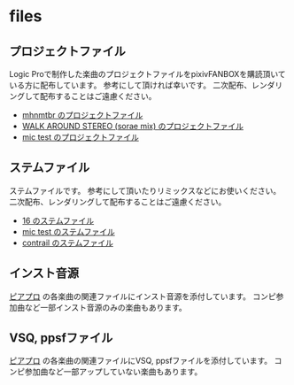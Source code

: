# files

## プロジェクトファイル

Logic Proで制作した楽曲のプロジェクトファイルをpixivFANBOXを購読頂いている方に配布しています。 
参考にして頂ければ幸いです。 
二次配布、レンダリングして配布することはご遠慮ください。

- [mhnmtbr のプロジェクトファイル](https://miraitoarumachi.fanbox.cc/posts/2935327)
- [WALK AROUND STEREO (sorae mix) のプロジェクトファイル](https://miraitoarumachi.fanbox.cc/posts/1614933)
- [mic test のプロジェクトファイル](https://miraitoarumachi.fanbox.cc/posts/168081)

## ステムファイル

ステムファイルです。 
参考にして頂いたりリミックスなどにお使いください。 
二次配布、レンダリングして配布することはご遠慮ください。

- [16 のステムファイル](https://miraitoarumachi.fanbox.cc/posts/6768841)
- [mic test のステムファイル](https://miraitoarumachi.fanbox.cc/posts/681474)
- [contrail のステムファイル](https://miraitoarumachi.fanbox.cc/posts/262368)

## インスト音源

[ピアプロ](https://piapro.jp/keisei_1092) の各楽曲の関連ファイルにインスト音源を添付しています。 
コンピ参加曲など一部インスト音源のみの楽曲もあります。

## VSQ, ppsfファイル

[ピアプロ](https://piapro.jp/keisei_1092) の各楽曲の関連ファイルにVSQ, ppsfファイルを添付しています。 
コンピ参加曲など一部アップしていない楽曲もあります。
